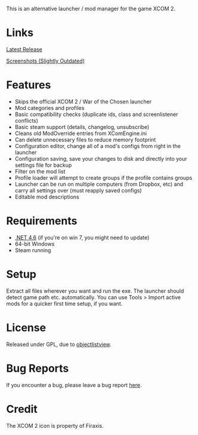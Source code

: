 This is an alternative launcher / mod manager for the game XCOM 2.

# Links
[Latest Release](https://github.com/X2CommunityCore/xcom2-launcher/releases/latest)

[Screenshots (Slightly Outdated)](http://imgur.com/a/8EoW9)

# Features
* Skips the official XCOM 2 / War of the Chosen launcher
* Mod categories and profiles
* Basic compatibility checks (duplicate ids, class and screenlistener conflicts)
* Basic steam support (details, changelog, unsubscribe)
* Cleans old ModOverride entries from XComEngine.ini
* Can delete unnecessary files to reduce memory footprint
* Configuration editor, change all of a mod's configs from right in the launcher
* Configuration saving, save your changes to disk and directly into your settings file for backup
* Filter on the mod list
* Profile loader will attempt to create groups if the profile contains groups
* Launcher can be run on multiple computers (from Dropbox, etc) and carry all settings over (must reapply saved configs)
* Editable mod descriptions

# Requirements
* [.NET 4.6](https://www.microsoft.com/en-us/download/details.aspx?id=56115) (if you're on win 7, you might need to update)
* 64-bit Windows
* Steam running

# Setup
Extract all files wherever you want and run the exe. The launcher should detect game path etc. automatically.
You can use Tools > Import active mods for a quicker first time setup, if you want.

# License
Released under GPL, due to [objectlistview](http://objectlistview.sourceforge.net/cs/index.html).

# Bug Reports
If you encounter a bug, please leave a bug report [here](https://github.com/X2CommunityCore/xcom2-launcher/issues).

# Credit
The XCOM 2 icon is property of Firaxis.

